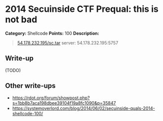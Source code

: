 # 2014 Secuinside CTF Prequal: this is not bad

**Category:** Shellcode
**Points:** 100
**Description:**

> [54.178.232.195/sc.tar](sc.tar)
> server: 54.178.232.195:5757

## Write-up

(TODO)

## Other write-ups

* <https://rdot.org/forum/showpost.php?s=1bb8b7aca198dbee39104f19a8fc1090&p=35847>
* <https://systemoverlord.com/blog/2014/06/02/secuinside-quals-2014-shellcode-100/>
